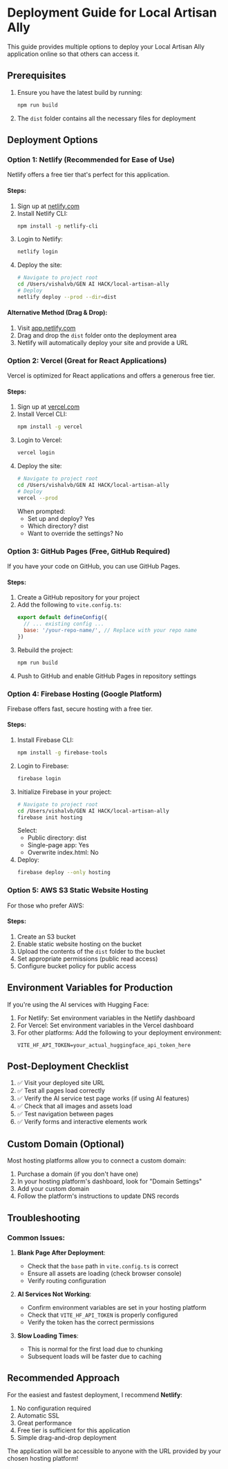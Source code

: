 # Deployment Guide for Local Artisan Ally

This guide provides multiple options to deploy your Local Artisan Ally application online so that others can access it.

## Prerequisites

1. Ensure you have the latest build by running:
   ```bash
   npm run build
   ```
2. The `dist` folder contains all the necessary files for deployment

## Deployment Options

### Option 1: Netlify (Recommended for Ease of Use)

Netlify offers a free tier that's perfect for this application.

#### Steps:
1. Sign up at [netlify.com](https://netlify.com)
2. Install Netlify CLI:
   ```bash
   npm install -g netlify-cli
   ```
3. Login to Netlify:
   ```bash
   netlify login
   ```
4. Deploy the site:
   ```bash
   # Navigate to project root
   cd /Users/vishalvb/GEN AI HACK/local-artisan-ally
   # Deploy
   netlify deploy --prod --dir=dist
   ```

#### Alternative Method (Drag & Drop):
1. Visit [app.netlify.com](https://app.netlify.com)
2. Drag and drop the `dist` folder onto the deployment area
3. Netlify will automatically deploy your site and provide a URL

### Option 2: Vercel (Great for React Applications)

Vercel is optimized for React applications and offers a generous free tier.

#### Steps:
1. Sign up at [vercel.com](https://vercel.com)
2. Install Vercel CLI:
   ```bash
   npm install -g vercel
   ```
3. Login to Vercel:
   ```bash
   vercel login
   ```
4. Deploy the site:
   ```bash
   # Navigate to project root
   cd /Users/vishalvb/GEN AI HACK/local-artisan-ally
   # Deploy
   vercel --prod
   ```
   When prompted:
   - Set up and deploy? Yes
   - Which directory? dist
   - Want to override the settings? No

### Option 3: GitHub Pages (Free, GitHub Required)

If you have your code on GitHub, you can use GitHub Pages.

#### Steps:
1. Create a GitHub repository for your project
2. Add the following to `vite.config.ts`:
   ```javascript
   export default defineConfig({
     // ... existing config ...
     base: '/your-repo-name/', // Replace with your repo name
   })
   ```
3. Rebuild the project:
   ```bash
   npm run build
   ```
4. Push to GitHub and enable GitHub Pages in repository settings

### Option 4: Firebase Hosting (Google Platform)

Firebase offers fast, secure hosting with a free tier.

#### Steps:
1. Install Firebase CLI:
   ```bash
   npm install -g firebase-tools
   ```
2. Login to Firebase:
   ```bash
   firebase login
   ```
3. Initialize Firebase in your project:
   ```bash
   # Navigate to project root
   cd /Users/vishalvb/GEN AI HACK/local-artisan-ally
   firebase init hosting
   ```
   Select:
   - Public directory: dist
   - Single-page app: Yes
   - Overwrite index.html: No
4. Deploy:
   ```bash
   firebase deploy --only hosting
   ```

### Option 5: AWS S3 Static Website Hosting

For those who prefer AWS:

#### Steps:
1. Create an S3 bucket
2. Enable static website hosting on the bucket
3. Upload the contents of the `dist` folder to the bucket
4. Set appropriate permissions (public read access)
5. Configure bucket policy for public access

## Environment Variables for Production

If you're using the AI services with Hugging Face:

1. For Netlify: Set environment variables in the Netlify dashboard
2. For Vercel: Set environment variables in the Vercel dashboard
3. For other platforms: Add the following to your deployment environment:
   ```
   VITE_HF_API_TOKEN=your_actual_huggingface_api_token_here
   ```

## Post-Deployment Checklist

1. ✅ Visit your deployed site URL
2. ✅ Test all pages load correctly
3. ✅ Verify the AI service test page works (if using AI features)
4. ✅ Check that all images and assets load
5. ✅ Test navigation between pages
6. ✅ Verify forms and interactive elements work

## Custom Domain (Optional)

Most hosting platforms allow you to connect a custom domain:

1. Purchase a domain (if you don't have one)
2. In your hosting platform's dashboard, look for "Domain Settings"
3. Add your custom domain
4. Follow the platform's instructions to update DNS records

## Troubleshooting

### Common Issues:

1. **Blank Page After Deployment**:
   - Check that the `base` path in `vite.config.ts` is correct
   - Ensure all assets are loading (check browser console)
   - Verify routing configuration

2. **AI Services Not Working**:
   - Confirm environment variables are set in your hosting platform
   - Check that `VITE_HF_API_TOKEN` is properly configured
   - Verify the token has the correct permissions

3. **Slow Loading Times**:
   - This is normal for the first load due to chunking
   - Subsequent loads will be faster due to caching

## Recommended Approach

For the easiest and fastest deployment, I recommend **Netlify**:
1. No configuration required
2. Automatic SSL
3. Great performance
4. Free tier is sufficient for this application
5. Simple drag-and-drop deployment

The application will be accessible to anyone with the URL provided by your chosen hosting platform!